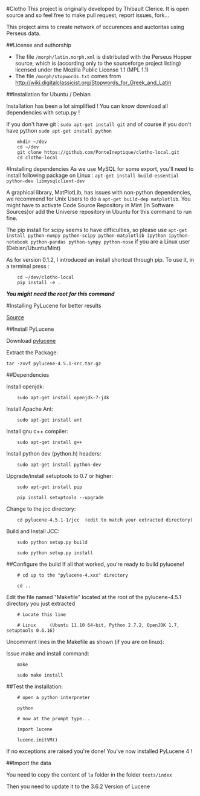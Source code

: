 #Clotho
This project is originally developed by Thibault Clerice. It is open source and so feel free to make pull request, report issues, fork...

This project aims to create network of occurences and auctoritas using Perseus data. 

##License and authorship
- The file `/morph/latin.morph.xml` is distributed with the Perseus Hopper source, which is (according only to the sourceforge project listing) licensed under the Mozilla Public License 1.1 (MPL 1.1)
- The file `/morph/stopwords.txt` comes from http://wiki.digitalclassicist.org/Stopwords_for_Greek_and_Latin

##Installation for Ubuntu / Debian 

Installation has been a lot simplified ! You can know download all dependencies with setup.py !

If you don't have git : `sudo apt-get install git` and of course if you don't have python `sudo apt-get install python`

```
	mkdir ~/dev
	cd ~/dev
	git clone https://github.com/PonteIneptique/clotho-local.git
	cd clotho-local
```

#Installing dependencies
As we use MySQL for some export, you'll need to install following package on Linux : `apt-get install build-essential python-dev libmysqlclient-dev`

A graphical library, MatPlotLib, has issues with non-python dependencies, we recommend for Unix Users to do a `apt-get build-dep matplotlib`. You might have to activate Code Source Repository in Mint (In Software Sources)or add the Universe repository in Ubuntu for this command to run fine.

The pip install for scipy seems to have difficulties, so please use `apt-get install python-numpy python-scipy python-matplotlib ipython ipython-notebook python-pandas python-sympy python-nose` if you are a Linux user (Debian/Ubuntu/Mint)

As for version 0.1.2, I introduced an install shortcut through pip. To use it, in a terminal press :

```
	cd ~/dev/clotho-local
	pip install -e .
```

***You might need the root for this command***

#Installing PyLucene for better results

[Source](http://bendemott.blogspot.co.uk/2013/11/installing-pylucene-4-451.html)


##Install PyLucene

Download [pylucene](http://lucene.apache.org/pylucene/install.html)

Extract the Package:
```
tar -zxvf pylucene-4.5.1-src.tar.gz
```

##Dependencies

Install openjdk:

```
    sudo apt-get install openjdk-7-jdk
```

Install Apache Ant:

```
    sudo apt-get install ant
```

Install gnu c++ compiler:

```
    sudo apt-get install g++
```

Install python dev (python.h) headers:

```
    sudo apt-get install python-dev
```

Upgrade/install setuptools to 0.7 or higher:

```
    sudo apt-get install pip 

    pip install setuptools --upgrade 
```

Change to the jcc directory:

```
    cd pylucene-4.5.1-1/jcc  (edit to match your extracted directory)
```

Build and Install JCC:

```
    sudo python setup.py build

    sudo python setup.py install 
```

##Configure the build
If all that worked, you're ready to build pylucene!

```
    # cd up to the "pylucene-4.xxx" directory 

    cd .. 
```

Edit the file named "Makefile" located at the root of the pylucene-4.5.1 directory you just extracted

```
    # Locate this line

    # Linux     (Ubuntu 11.10 64-bit, Python 2.7.2, OpenJDK 1.7, setuptools 0.6.16)
```

Uncomment lines in the Makefile as shown (if you are on linux):

Issue make and install command:

```
    make 

    sudo make install  
```

##Test the installation:

```
    # open a python interpreter 

    python 

    # now at the prompt type... 

    import lucene 

    lucene.initVM()
```

 If no exceptions are raised you're done!  You've now installed PyLucene 4 !

 ##Import the data

 You need to copy the content of ``la`` folder in the folder ``texts/index``

 Then you need to update it to the 3.6.2 Version of Lucene 
